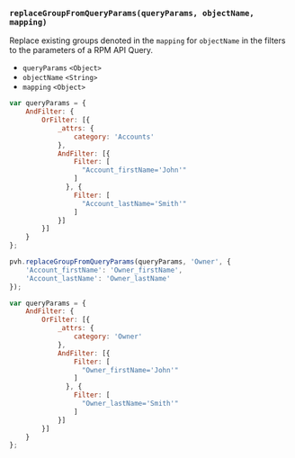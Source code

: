 ### ``replaceGroupFromQueryParams(queryParams, objectName, mapping)``
Replace existing groups denoted in the ``mapping`` for ``objectName`` in the filters to the parameters of a RPM API Query.
- `queryParams` `<Object>`
- `objectName` `<String>`
- `mapping` `<Object>`

```js
var queryParams = {
    AndFilter: {
        OrFilter: [{
            _attrs: {
                category: 'Accounts'
            },
            AndFilter: [{
                Filter: [
                  "Account_firstName='John'"
                ]
              }, {
                Filter: [
                  "Account_lastName='Smith'"
                ]
            }]
        }]
    }
};

pvh.replaceGroupFromQueryParams(queryParams, 'Owner', {
    'Account_firstName': 'Owner_firstName',
    'Account_lastName': 'Owner_lastName'
});

var queryParams = {
    AndFilter: {
        OrFilter: [{
            _attrs: {
                category: 'Owner'
            },
            AndFilter: [{
                Filter: [
                  "Owner_firstName='John'"
                ]
              }, {
                Filter: [
                  "Owner_lastName='Smith'"
                ]
            }]
        }]
    }
};
```